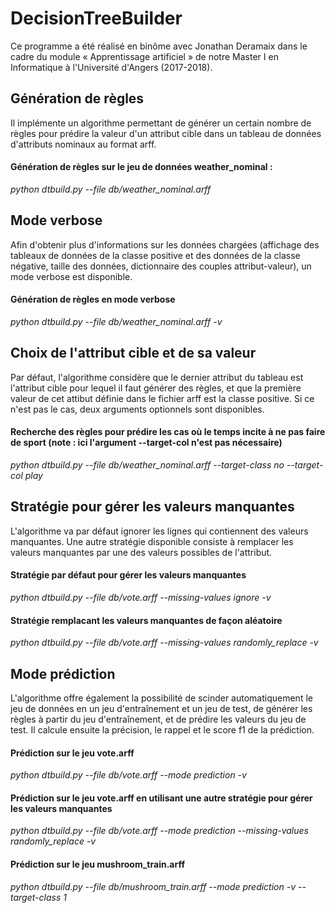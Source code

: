 # DecisionTreeBuilder

Ce programme a été réalisé en binôme avec Jonathan Deramaix dans le cadre du module « Apprentissage artificiel » de notre Master I en Informatique à l'Université d'Angers (2017-2018).


## Génération de règles

Il implémente un algorithme permettant de générer un certain nombre de règles pour prédire la valeur d'un attribut cible dans un tableau de données d'attributs nominaux au format arff.

#### Génération de règles sur le jeu de données weather_nominal :
_python dtbuild.py --file db/weather_nominal.arff_ 



## Mode verbose

Afin d'obtenir plus d'informations sur les données chargées (affichage des tableaux de données de la classe positive et des données de la classe négative, taille des données, dictionnaire des couples attribut-valeur), un mode verbose est disponible.

#### Génération de règles en mode verbose
_python dtbuild.py --file db/weather_nominal.arff -v_


## Choix de l'attribut cible et de sa valeur

Par défaut, l'algorithme considère que le dernier attribut du tableau est l'attribut cible pour lequel il faut générer des règles, et que la première valeur de cet attibut définie dans le fichier arff est la classe positive. Si ce n'est pas le cas, deux arguments optionnels sont disponibles.

#### Recherche des règles pour prédire les cas où le temps incite à ne pas faire de sport (note : ici l'argument --target-col n'est pas nécessaire)
_python dtbuild.py --file db/weather_nominal.arff --target-class no  --target-col play_


## Stratégie pour gérer les valeurs manquantes

L'algorithme va par défaut ignorer les lignes qui contiennent des valeurs manquantes. Une autre stratégie disponible consiste à remplacer les valeurs manquantes par une des valeurs possibles de l'attribut.

#### Stratégie par défaut pour gérer les valeurs manquantes
_python dtbuild.py --file db/vote.arff --missing-values ignore -v_

#### Stratégie remplacant les valeurs manquantes de façon aléatoire
_python dtbuild.py --file db/vote.arff --missing-values randomly_replace -v_


## Mode prédiction

L'algorithme offre également la possibilité de scinder automatiquement le jeu de données en un jeu d'entraînement et un jeu de test, de générer les règles à partir du jeu d'entraînement, et de prédire les valeurs du jeu de test. Il calcule ensuite la précision, le rappel et le score f1 de la prédiction.

#### Prédiction sur le jeu vote.arff
_python dtbuild.py --file db/vote.arff --mode prediction -v_

#### Prédiction sur le jeu vote.arff en utilisant une autre stratégie pour gérer les valeurs manquantes
_python dtbuild.py --file db/vote.arff --mode prediction --missing-values randomly_replace -v_

#### Prédiction sur le jeu mushroom_train.arff
_python dtbuild.py --file db/mushroom_train.arff --mode prediction -v --target-class 1_


